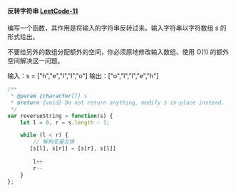 #### 反转字符串 [LeetCode-11](https://leetcode.cn/problems/reverse-string)

编写一个函数，其作用是将输入的字符串反转过来。输入字符串以字符数组 s 的形式给出。

不要给另外的数组分配额外的空间，你必须原地修改输入数组、使用 O(1) 的额外空间解决这一问题。

输入：s = ["h","e","l","l","o"]
输出：["o","l","l","e","h"]

```js
/**
 * @param {character[]} s
 * @return {void} Do not return anything, modify s in-place instead.
 */
var reverseString = function(s) {
    let l = 0, r = s.length - 1;

    while (l < r) {
        // 解构变量互换
       [s[l], s[r]] = [s[r], s[l]]
       
        l++
        r--
    }
};
```
